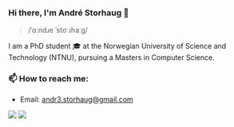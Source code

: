### Hi there, I'm André Storhaug 👋

> /ˈɑːndɹe ˈstoˑɹhaːg/

<!--
**andstor/andstor** is a ✨ _special_ ✨ repository because its `README.md` (this file) appears on your GitHub profile.

Here are some ideas to get you started:

- 🔭 I’m currently working on ...
- 🌱 I’m currently learning ...
- 👯 I’m looking to collaborate on ...
- 🤔 I’m looking for help with ...
- 💬 Ask me about ...
- 📫 How to reach me: ...
- 😄 Pronouns: ...
- ⚡ Fun fact: ...
-->

I am a PhD student 🎓 at the Norwegian University of Science and Technology (NTNU), pursuing a Masters in Computer Science.

### 📫 How to reach me:

- Email: [andr3.storhaug@gmail.com](mailto:andr3.storhaug@gmail.com)

![](https://img.shields.io/github/followers/andstor?style=social)
![](https://komarev.com/ghpvc/?username=andstor)
